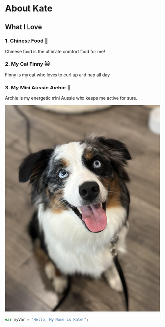 # About Kate

## What I Love

### 1. Chinese Food 🍜
Chinese food is the ultimate comfort food for me!

### 2. My Cat Finny 🐱
Finny is my cat who loves to curl up and nap all day.

### 3. My Mini Aussie Archie 🐾
Archie is my energetic mini Aussie who keeps me active for sure.

![Archie the Mini Aussie](https://github.com/kschlussler/skills-communicate-using-markdown/blob/main/Archie.jpg?raw=true)


``` javascript
var myVar = "Hello, My Name is Kate!";
```
